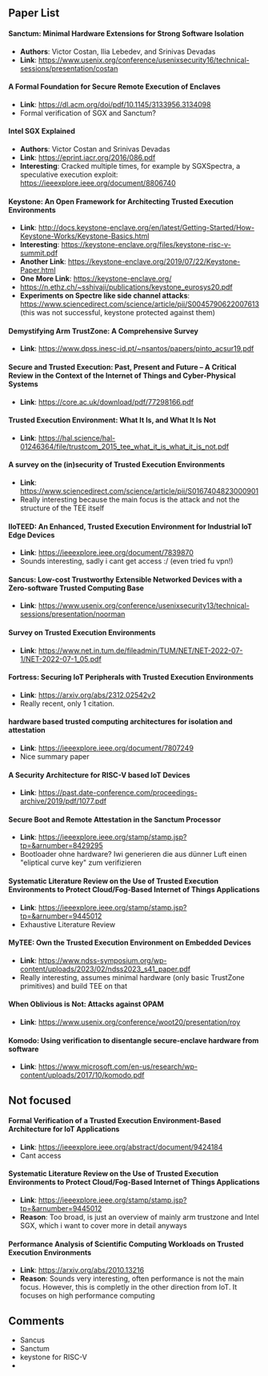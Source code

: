 ## Paper List

#### Sanctum: Minimal Hardware Extensions for Strong Software Isolation
- **Authors**: Victor Costan, Ilia Lebedev, and Srinivas Devadas
- **Link**: https://www.usenix.org/conference/usenixsecurity16/technical-sessions/presentation/costan

#### A Formal Foundation for Secure Remote Execution of Enclaves
- **Link**: https://dl.acm.org/doi/pdf/10.1145/3133956.3134098
- Formal verification of SGX and Sanctum?

#### Intel SGX Explained
- **Authors**: Victor Costan and Srinivas Devadas
- **Link**: https://eprint.iacr.org/2016/086.pdf
- **Interesting**: Cracked multiple times, for example by SGXSpectra, a speculative execution exploit: https://ieeexplore.ieee.org/document/8806740

#### Keystone: An Open Framework for Architecting Trusted Execution Environments
- **Link**: http://docs.keystone-enclave.org/en/latest/Getting-Started/How-Keystone-Works/Keystone-Basics.html
- **Interesting**: https://keystone-enclave.org/files/keystone-risc-v-summit.pdf
- **Another Link**: https://keystone-enclave.org/2019/07/22/Keystone-Paper.html
- **One More Link**: https://keystone-enclave.org/
- https://n.ethz.ch/~sshivaji/publications/keystone_eurosys20.pdf
- **Experiments on Spectre like side channel attacks**: https://www.sciencedirect.com/science/article/pii/S0045790622007613 (this was not successful, keystone protected against them)

#### Demystifying Arm TrustZone: A Comprehensive Survey
- **Link**: https://www.dpss.inesc-id.pt/~nsantos/papers/pinto_acsur19.pdf

#### Secure and Trusted Execution: Past, Present and Future – A Critical Review in the Context of the Internet of Things and Cyber-Physical Systems
- **Link**: https://core.ac.uk/download/pdf/77298166.pdf

#### Trusted Execution Environment: What It Is, and What It Is Not
- **Link**: https://hal.science/hal-01246364/file/trustcom_2015_tee_what_it_is_what_it_is_not.pdf

#### A survey on the (in)security of Trusted Execution Environments
- **Link**: https://www.sciencedirect.com/science/article/pii/S0167404823000901
- Really interesting because the main focus is the attack and not the structure of the TEE itself

#### IIoTEED: An Enhanced, Trusted Execution Environment for Industrial IoT Edge Devices
- **Link**: https://ieeexplore.ieee.org/document/7839870
- Sounds interesting, sadly i cant get access :/ (even tried fu vpn!)

#### Sancus: Low-cost Trustworthy Extensible Networked Devices with a Zero-software Trusted Computing Base 
- **Link**: https://www.usenix.org/conference/usenixsecurity13/technical-sessions/presentation/noorman

#### Survey on Trusted Execution Environments
- **Link**: https://www.net.in.tum.de/fileadmin/TUM/NET/NET-2022-07-1/NET-2022-07-1_05.pdf

#### Fortress: Securing IoT Peripherals with Trusted Execution Environments
- **Link**: https://arxiv.org/abs/2312.02542v2
- Really recent, only 1 citation.

#### hardware based trusted computing architectures for isolation and attestation
- **Link**: https://ieeexplore.ieee.org/document/7807249
- Nice summary paper

#### A Security Architecture for RISC-V based IoT Devices
- **Link**: https://past.date-conference.com/proceedings-archive/2019/pdf/1077.pdf

#### Secure Boot and Remote Attestation in the Sanctum Processor
- **Link**: https://ieeexplore.ieee.org/stamp/stamp.jsp?tp=&arnumber=8429295
- Bootloader ohne hardware? Iwi generieren die aus dünner Luft einen "eliptical curve key" zum verifizieren

#### Systematic Literature Review on the Use of Trusted Execution Environments to Protect Cloud/Fog-Based Internet of Things Applications
- **Link**: https://ieeexplore.ieee.org/stamp/stamp.jsp?tp=&arnumber=9445012
- Exhaustive Literature Review

#### MyTEE: Own the Trusted Execution Environment on Embedded Devices
- **Link**: https://www.ndss-symposium.org/wp-content/uploads/2023/02/ndss2023_s41_paper.pdf
- Really interesting, assumes minimal hardware (only basic TrustZone primitives) and build TEE on that

#### When Oblivious is Not: Attacks against OPAM
- **Link**: https://www.usenix.org/conference/woot20/presentation/roy

#### Komodo: Using verification to disentangle secure-enclave hardware from software
- **Link**: https://www.microsoft.com/en-us/research/wp-content/uploads/2017/10/komodo.pdf

## Not focused

#### Formal Verification of a Trusted Execution Environment-Based Architecture for IoT Applications
- **Link**: https://ieeexplore.ieee.org/abstract/document/9424184
- Cant access

#### Systematic Literature Review on the Use of Trusted Execution Environments to Protect Cloud/Fog-Based Internet of Things Applications
- **Link**: https://ieeexplore.ieee.org/stamp/stamp.jsp?tp=&arnumber=9445012
- **Reason**: Too broad, is just an overview of mainly arm trustzone and Intel SGX, which i want to cover more in detail anyways

#### Performance Analysis of Scientific Computing Workloads on Trusted Execution Environments
- **Link**: https://arxiv.org/abs/2010.13216
- **Reason**: Sounds very interesting, often performance is not the main focus. However, this is completly in the other direction from IoT. It focuses on high performance computing

## Comments

- Sancus
- Sanctum
- keystone for RISC-V
- 